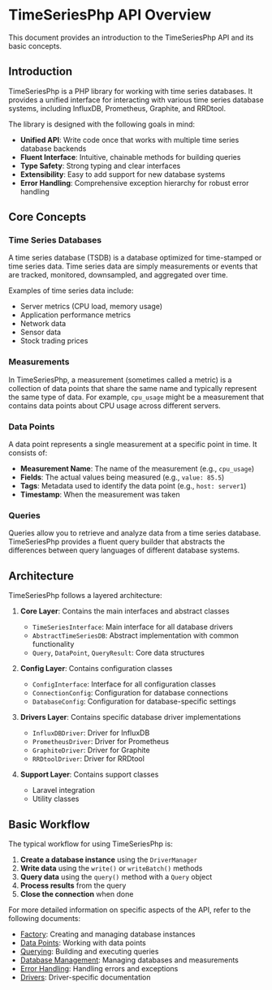 # TimeSeriesPhp API Overview

This document provides an introduction to the TimeSeriesPhp API and its basic concepts.

## Introduction

TimeSeriesPhp is a PHP library for working with time series databases. It provides a unified interface for interacting with various time series database systems, including InfluxDB, Prometheus, Graphite, and RRDtool.

The library is designed with the following goals in mind:

- **Unified API**: Write code once that works with multiple time series database backends
- **Fluent Interface**: Intuitive, chainable methods for building queries
- **Type Safety**: Strong typing and clear interfaces
- **Extensibility**: Easy to add support for new database systems
- **Error Handling**: Comprehensive exception hierarchy for robust error handling

## Core Concepts

### Time Series Databases

A time series database (TSDB) is a database optimized for time-stamped or time series data. Time series data are simply measurements or events that are tracked, monitored, downsampled, and aggregated over time.

Examples of time series data include:

- Server metrics (CPU load, memory usage)
- Application performance metrics
- Network data
- Sensor data
- Stock trading prices

### Measurements

In TimeSeriesPhp, a measurement (sometimes called a metric) is a collection of data points that share the same name and typically represent the same type of data. For example, `cpu_usage` might be a measurement that contains data points about CPU usage across different servers.

### Data Points

A data point represents a single measurement at a specific point in time. It consists of:

- **Measurement Name**: The name of the measurement (e.g., `cpu_usage`)
- **Fields**: The actual values being measured (e.g., `value: 85.5`)
- **Tags**: Metadata used to identify the data point (e.g., `host: server1`)
- **Timestamp**: When the measurement was taken

### Queries

Queries allow you to retrieve and analyze data from a time series database. TimeSeriesPhp provides a fluent query builder that abstracts the differences between query languages of different database systems.

## Architecture

TimeSeriesPhp follows a layered architecture:

1. **Core Layer**: Contains the main interfaces and abstract classes
   - `TimeSeriesInterface`: Main interface for all database drivers
   - `AbstractTimeSeriesDB`: Abstract implementation with common functionality
   - `Query`, `DataPoint`, `QueryResult`: Core data structures

2. **Config Layer**: Contains configuration classes
   - `ConfigInterface`: Interface for all configuration classes
   - `ConnectionConfig`: Configuration for database connections
   - `DatabaseConfig`: Configuration for database-specific settings

3. **Drivers Layer**: Contains specific database driver implementations
   - `InfluxDBDriver`: Driver for InfluxDB
   - `PrometheusDriver`: Driver for Prometheus
   - `GraphiteDriver`: Driver for Graphite
   - `RRDtoolDriver`: Driver for RRDtool

4. **Support Layer**: Contains support classes
   - Laravel integration
   - Utility classes

## Basic Workflow

The typical workflow for using TimeSeriesPhp is:

1. **Create a database instance** using the `DriverManager`
2. **Write data** using the `write()` or `writeBatch()` methods
3. **Query data** using the `query()` method with a `Query` object
4. **Process results** from the query
5. **Close the connection** when done

For more detailed information on specific aspects of the API, refer to the following documents:

- [Factory](factory.md): Creating and managing database instances
- [Data Points](data-points.md): Working with data points
- [Querying](querying.md): Building and executing queries
- [Database Management](database-management.md): Managing databases and measurements
- [Error Handling](error-handling.md): Handling errors and exceptions
- [Drivers](drivers/): Driver-specific documentation

